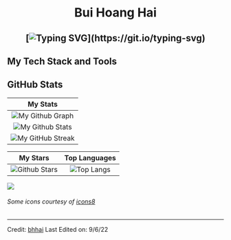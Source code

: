 <h1 align="center">
Bui Hoang Hai

  
  <h2 align="center">
    
[![Typing SVG](https://readme-typing-svg.herokuapp.com?duration=3000&center=true&width=480&lines=Welcome+to+my+Github+Page!;I'm+Bui+Hoang+Hai.;I'm+a+frontend+developer+in+Galaxy+Education.;I'm+always+expanding+my+tech+stack!)](https://git.io/typing-svg)



## My Tech Stack and Tools




	
## GitHub Stats


|                                                                     My Stats                                                                     |
|:------------------------------------------------------------------------------------------------------------------------------------------------------:|
| ![My Github Graph](https://activity-graph.herokuapp.com/graph?username=bhhai&theme=react-dark&hide_border=true&area=true) |
| ![My Github Stats](https://github-readme-stats.vercel.app/api?username=bhhai&show_icons=true&theme=algolia)              | 
| ![My GitHub Streak](https://github-readme-streak-stats.herokuapp.com/?user=bhhai&theme=algolia)                    | 
    

|                                                                                                      My Stars                                                                                                       |                                                           Top Languages                                                           |      
|:-------------------------------------------------------------------------------------------------------------------------------------------------------------------------------------------------------------------------:|:---------------------------------------------------------------------------------------------------------------------------------:|
| ![Github Stars](https://github-readme-stats.vercel.app/api?username=bhhai&show_icons=true&locale=en&count_private=true&hide_rank=true&custom_title=My%20GitHub%20Stats&disable_animations=false&theme=algolia)| ![Top Langs](https://github-readme-stats.vercel.app/api/top-langs/?username=bhhai&langs_count=8&theme=algolia)
	
![](https://komarev.com/ghpvc/?username=bhhai&style=flat-square)

###### Some icons courtesy of [icons8](https://icons8.com/)

------
Credit: [bhhai](https://github.com/bhhai)
Last Edited on: 9/6/22
